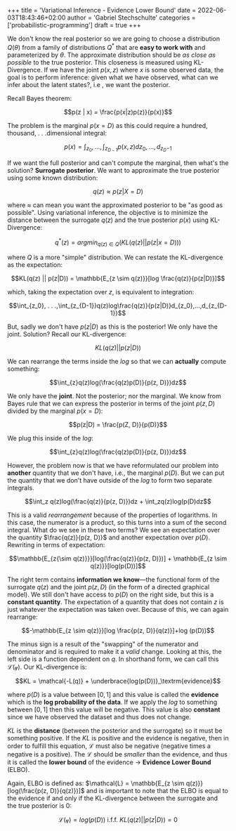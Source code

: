+++
title = 'Variational Inference - Evidence Lower Bound'
date = 2022-06-03T18:43:46+02:00
author = 'Gabriel Stechschulte'
categories = ['probabilistic-programming']
draft = true
+++

We don't know the real posterior so we are going to choose a distribution $Q(\theta)$ from a family of distributions $Q^*$ that are **easy to work with** and parameterized by $\theta$. The approximate distribution should be *as close as possible* to the true posterior. This closeness is measured using KL-Divergence. If we have the joint $p(x, z)$ where $x$ is some observed data, the goal is to perform inference: given what we have observed, what can we infer about the latent states?, i.e , we want the posterior.

Recall Bayes theorem:

$$p(z | x) = \frac{p(x|z)p(z)}{p(x)}$$

The problem is the marginal $p(x = D)$ as this could require a hundred, thousand, . . .dimensional integral:

$$p(x) = \int_{z_0},...,\int_{z_{D-1}}p(x, z)dz_0,...,d_{z_D{-1}}$$

If we want the full posterior and can't compute the marginal, then what's the solution? **Surrogate posterior**. We want to approximate the true posterior using some known distribution:

$$q(z) \approx p(z|X=D)$$

where $\approx$ can mean you want the approximated posterior to be "as good as possible". Using variational inference, the objective is to minimize the distance between the surrogate $q(z)$ and the true posterior $p(x)$ using KL-Divergence:

$$q^*(z) = argmin_{q(z) \in Q} (KL(q(z) || p(z|x=D)))$$

where $Q$ is a more "simple" distribution. We can restate the KL-divergence as the expectation:

$$KL(q(z) || p(z|D)) = \mathbb{E_{z \sim q(z)}}[log \frac{q(z)}{p(z|D)}]$$

which, taking the expectation over $z$, is equivalent to integration:

$$\int_{z_0}, . . .,\int_{z_{D-1}}q(z)log\frac{q(z)}{p(z|D)}d_{z_0},...,d_{z_{D-1}}$$

But, sadly we don't have $p(z \vert D)$ as this is the posterior! We only have the joint. Solution? Recall our KL-divergence:

$$KL(q(z) || p(z|D))$$

We can rearrange the terms inside the $log$ so that we can **actually** compute something:

$$\int_{z}q(z)log(\frac{q(z)p(D)}{p(z, D)})dz$$

We only have the **joint**. Not the posterior; nor the marginal. We know from Bayes rule that we can express the posterior in terms of the joint $p(z, D)$ divided by the marginal $p(x=D)$:

$$p(z|D) = \frac{p(Z, D)}{p(D)}$$

We plug this inside of the $log$:

$$\int_{z}q(z)log(\frac{q(z)p(D)}{p(z, D)})dz$$

However, the problem now is that we have reformulated our problem into **another** quantity that we don't have, i.e., the marginal $p(D)$. But we can put the quantity that we don't have outside of the $log$ to form two separate integrals.

$$\int_z q(z)log(\frac{q(z)}{p(z, D)})dz + \int_zq(z)log(p(D)dz$$

This is a valid _rearrangement_ because of the properties of logarithms. In this case, the numerator is a product, so this turns into a sum of the second integral. What do we see in these two terms? We see an expectation over the quantity $\frac{q(z)}{p(z, D)}$ and another expectation over $p(D)$. Rewriting in terms of expectation:

$$\mathbb{E_{z{\sim q(z)}}}[log(\frac{q(z)}{p(z, D)})] + \mathbb{E_{z \sim q(z)}}[log(p(D))]$$

The right term contains **information we know**—the functional form of the surrogate $q(z)$ and the joint $p(z, D)$ (in the form of a directed graphical model). We still don't have access to $p(D)$ on the right side, but this is a **constant quantity**. The expectation of a quantity that does not contain $z$ is just whatever the expectation was taken over. Because of this, we can again rearrange:

$$-\mathbb{E_{z \sim q(z)}}[log \frac{p(z, D)}{q(z)}]+log (p(D))$$

The minus sign is a result of the "swapping" of the numerator and denominator and is required to make it a _valid_ change. Looking at this, the left side is a function dependent on $q$. In shorthand form, we can call this $\mathcal{L(q)}$. Our KL-divergence is:

$$KL = \mathcal{-L(q)} + \underbrace{log(p(D))}_\textrm{evidence}$$

where $p(D)$ is a value between $[0, 1]$ and this value is called the **evidence** which is the **log probability of the data**. If we apply the $log$ to something between $[0, 1]$ then this value will be negative. This value is also **constant** since we have observed the dataset and thus does not change.

$KL$ is the **distance** (between the posterior and the surrogate) so it must be something positive. If the $KL$ is positive and the evidence is negative, then in order to fulfill this equation, $\mathcal{L}$ must also be negative (negative times a negative is a positive). The $\mathcal{L}$ should be *smaller* than the evidence, and thus it is called the **lower bound** of the evidence $\rightarrow$ **Evidence Lower Bound** (ELBO).

Again, ELBO is defined as: $\mathcal{L} = \mathbb{E_{z \sim q(z)}}[log(\frac{p(z, D)}{q(z)})]$ and is important to note that the ELBO is equal to the evidence if and only if the KL-divergence between the surrogate and the true posterior is $0$:

$$\mathcal{L(q)} = log(p(D)) \textrm{ i.f.f. } KL(q(z)||p(z|D))=0$$

